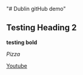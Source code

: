 "# Dublin gitHub demo" 

## **Testing Heading 2** 

**testing bold**

*Pizza*

[Youtube](https://www.youtube.com)
